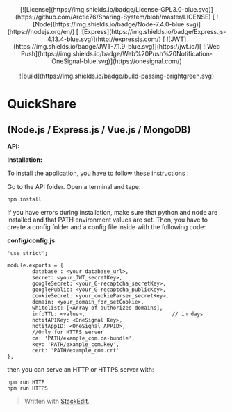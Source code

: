 <center>[![License](https://img.shields.io/badge/License-GPL3.0-blue.svg)](https://github.com/Arctic76/Sharing-System/blob/master/LICENSE) [ ![Node](https://img.shields.io/badge/Node-7.4.0-blue.svg)](https://nodejs.org/en/) [ ![Express](https://img.shields.io/badge/Express.js-4.13.4-blue.svg)](http://expressjs.com/) [ ![JWT] (https://img.shields.io/badge/JWT-7.1.9-blue.svg)](https://jwt.io/)[ ![Web Push](https://img.shields.io/badge/Web%20Push%20Notification-OneSignal-blue.svg)](https://onesignal.com/) <br/><br/>![build](https://img.shields.io/badge/build-passing-brightgreen.svg)</center>

**QuickShare**
=============

(Node.js / Express.js / Vue.js / MongoDB)
-----------------------------------------

**API:**


**Installation:**

To install the application, you have to follow these instructions :

 Go to the API folder.
 Open a terminal and tape:

    npm install

If you have errors during installation, make sure that python and node are installed and that PATH environment values are set.
Then, you have to create a config folder and a config file inside with the following code:

**config/config.js:**

    'use strict';
    
    module.exports = {
            database : <your_database_url>,
            secret: <your_JWT_secretKey>,
            googleSecret: <your_G-recaptcha_secretKey>,
            googlePublic: <your_G-recaptcha_publicKey>,
            cookieSecret: <your_cookieParser_secretKey>,
            domain: <your_domain_for_setCookie>,
            whitelist: [<Array of authorized domains],
            infoTTL: <value>,                            // in days
            notifAPIKey: <OneSignal Key>,
            notifAppID: <OneSignal APPID>,
            //Only for HTTPS server
            ca: 'PATH/example_com.ca-bundle',
            key: 'PATH/example_com.key',
            cert: 'PATH/example_com.crt'
    };

then you can serve an HTTP or HTTPS server with:

    npm run HTTP
    npm run HTTPS



> Written with [StackEdit](https://stackedit.io/).
